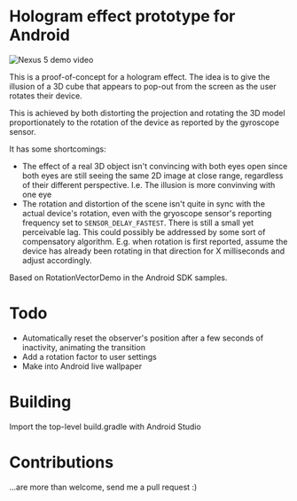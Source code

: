 # Hologram effect prototype for Android

![Nexus 5 demo video](/../screenshots/holo2.gif?raw=true "Nexus 5 demo video")

This is a proof-of-concept for a hologram effect. The idea is to give the illusion of a 3D cube that appears to pop-out from the screen as the user rotates their device.

This is achieved by both distorting the projection and rotating the 3D model proportionately to the rotation of the device as reported by the gyroscope sensor.

It has some shortcomings:
* The effect of a real 3D object isn't convincing with both eyes open since both eyes are still seeing the same 2D image at close range, regardless of their different perspective. I.e. The illusion is more convinving with one eye
* The rotation and distortion of the scene isn't quite in sync with the actual device's rotation, even with the gryoscope sensor's reporting frequency set to `SENSOR_DELAY_FASTEST`. There is still a small yet perceivable lag. This could possibly be addressed by some sort of compensatory algorithm. E.g. when rotation is first reported, assume the device has already been rotating in that direction for X milliseconds and adjust accordingly.
 
Based on RotationVectorDemo in the Android SDK samples.

# Todo
* Automatically reset the observer's position after a few seconds of inactivity, animating the transition
* Add a rotation factor to user settings
* Make into Android live wallpaper
 
# Building

Import the top-level build.gradle with Android Studio

# Contributions
...are more than welcome, send me a pull request :)

